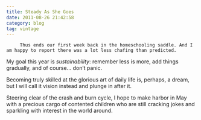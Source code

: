 ```yaml
---
title: Steady As She Goes
date: 2011-08-26 21:42:58
category: blog
tag: vintage
---
```

         Thus ends our first week back in the homeschooling saddle. And I am happy to report there was a lot less chafing than predicted. 

 My goal this year is _sustainability_: remember less is more, add things gradually, and of course… don’t panic. 

 Becoming truly skilled at the glorious art of daily life is, perhaps, a dream, but I will call it vision instead and plunge in after it. 

 Steering clear of the crash and burn cycle, I hope to make harbor in May with a precious cargo of contented children who are still cracking jokes and sparkling with interest in the world around. 

